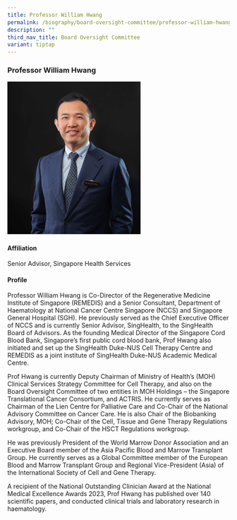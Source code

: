 ```yaml
---
title: Professor William Hwang
permalink: /biography/board-oversight-committee/professor-william-hwang/
description: ""
third_nav_title: Board Oversight Committee
variant: tiptap
---
```

<h3>Professor William Hwang</h3><div class="isomer-image-wrapper"><img style="width: 60%;" height="auto" width="100%" alt="" src="/images/Biography/Board Oversight Committee/Profile_Picture___Prof_William_Hwang_v1.jpg"></div><h4>Affiliation</h4><p>Senior Advisor, Singapore Health Services</p><h4>Profile</h4><p>Professor William Hwang is Co-Director of the Regenerative Medicine Institute of Singapore (REMEDIS) and a Senior Consultant, Department of Haematology at National Cancer Centre Singapore (NCCS) and Singapore General Hospital (SGH). He previously served as the Chief Executive Officer of NCCS and is currently Senior Advisor, SingHealth, to the SingHealth Board of Advisors. As the founding Medical Director of the Singapore Cord Blood Bank, Singapore’s first public cord blood bank, Prof Hwang also initiated and set up the SingHealth Duke-NUS Cell Therapy Centre and REMEDIS as a joint institute of SingHealth Duke-NUS Academic Medical Centre.</p><p>Prof Hwang is currently Deputy Chairman of Ministry of Health’s (MOH) Clinical Services Strategy Committee for Cell Therapy, and also on the Board Oversight Committee of two entities in MOH Holdings – the Singapore Translational Cancer Consortium, and ACTRIS. He currently serves as Chairman of the Lien Centre for Palliative Care and Co-Chair of the National Advisory Committee on Cancer Care. He is also Chair of the Biobanking Advisory, MOH; Co-Chair of the Cell, Tissue and Gene Therapy Regulations workgroup, and Co-Chair of the HSCT Regulations workgroup.</p><p>He was previously President of the World Marrow Donor Association and an Executive Board member of the Asia Pacific Blood and Marrow Transplant Group. He currently serves as a Global Committee member of the European Blood and Marrow Transplant Group and Regional Vice-President (Asia) of the International Society of Cell and Gene Therapy.</p><p>A recipient of the National Outstanding Clinician Award at the National Medical Excellence Awards 2023, Prof Hwang has published over 140 scientific papers, and conducted clinical trials and laboratory research in haematology.</p>